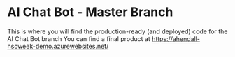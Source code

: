 # AI Chat Bot - Master Branch
This is where you will find the production-ready (and deployed) code for the AI Chat Bot branch
You can find a final product at https://ahendall-hscweek-demo.azurewebsites.net/

